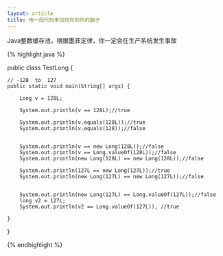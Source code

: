```yaml
---
layout: article
title: 用一段代码来烧烧你的你的脑子
---
```

Java整数缓存池，根据墨菲定律，你一定会在生产系统发生事故

{% highlight java %}

public class TestLong {

    // -128  to  127
    public static void main(String[] args) {

        Long v = 128L;

        System.out.println(v == 128L);//true

        System.out.println(v.equals(128L));//true
        System.out.println(v.equals(128));//false


        System.out.println(v == new Long(128L));//false
        System.out.println(v == Long.valueOf(128L));//false
        System.out.println(new Long(128L) == new Long(128L));//false

        System.out.println(127L == new Long(127L));//true
        System.out.println(new Long(127L) == new Long(127L));//false


        System.out.println(new Long(127L) == Long.valueOf(127L));//false
        long v2 = 127L;
        System.out.println(v2 == Long.valueOf(127L)); //true

    }

}

{% endhighlight %}
